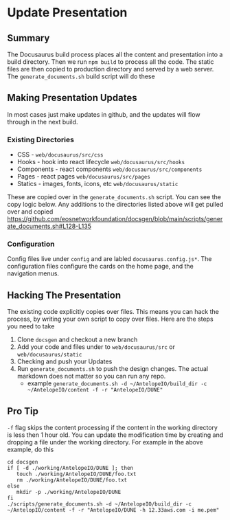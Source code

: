 # Update Presentation

## Summary

The Docusaurus build process places all the content and presentation into a build directory. Then we run `npm build` to process all the code. The static files are then copied to production directory and served by a web server. The `generate_documents.sh` build script will do these

## Making Presentation Updates
In most cases just make updates in github, and the updates will flow through in the next build.

### Existing Directories
- CSS - `web/docusaurus/src/css`
- Hooks - hook into react lifecycle `web/docusaurus/src/hooks`
- Components  - react components `web/docusaurus/src/components`
- Pages - react pages `web/docusaurus/src/pages`
- Statics - images, fonts, icons, etc `web/docusaurus/static`

These are copied over in the `generate_documents.sh` script. You can see the copy logic below. Any additions to the directories listed above will get pulled over and copied
https://github.com/eosnetworkfoundation/docsgen/blob/main/scripts/generate_documents.sh#L128-L135

### Configuration
Config files live under `config` and are labled `docusaurus.config.js*`. The configuration files configure the cards on the home page, and the navigation menus.

## Hacking The Presentation

The existing code explicitly copies over files. This means you can hack the process, by writing your own script to copy over files. Here are the steps you need to take

1. Clone `docsgen` and checkout a new branch
2. Add your code and files under to `web/docusaurus/src` or `web/docusaurus/static`
3. Checking and push your Updates
4. Run `generate_documents.sh` to push the design changes. The actual markdown does not matter so you can run any repo.
   - example `generate_documents.sh -d ~/AntelopeIO/build_dir -c ~/AntelopeIO/content -f -r "AntelopeIO/DUNE"`

## Pro Tip

`-f` flag skips the content processing if the content in the working directory is less then 1 hour old. You can update the modification time by creating and dropping a file under the working directory. For example in the above example, do this

```
cd docsgen
if [ -d ./working/AntelopeIO/DUNE ]; then
   touch ./working/AntelopeIO/DUNE/foo.txt
   rm ./working/AntelopeIO/DUNE/foo.txt
else
   mkdir -p ./working/AntelopeIO/DUNE
fi
./scripts/generate_documents.sh -d ~/AntelopeIO/build_dir -c ~/AntelopIO/content -f -r "AntelopeIO/DUNE -h 12.33aws.com -i me.pem"
```
